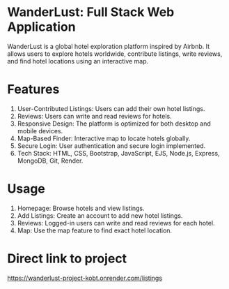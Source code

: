 # WanderLust: Full Stack Web Application
WanderLust is a global hotel exploration platform inspired by Airbnb. It allows users to explore hotels worldwide, contribute listings, write reviews, and find hotel locations using an interactive map.

# Features
1. User-Contributed Listings: Users can add their own hotel listings.
2. Reviews: Users can write and read reviews for hotels.
3. Responsive Design: The platform is optimized for both desktop and mobile devices.
4. Map-Based Finder: Interactive map to locate hotels globally.
5. Secure Login: User authentication and secure login implemented.
6. Tech Stack: HTML, CSS, Bootstrap, JavaScript, EJS, Node.js, Express, MongoDB, Git, Render.

# Usage
1. Homepage: Browse hotels and view listings.
2. Add Listings: Create an account to add new hotel listings.
3. Reviews: Logged-in users can write and read reviews for each hotel.
4. Map: Use the map feature to find exact hotel location.

# Direct link to project
https://wanderlust-project-kobt.onrender.com/listings
